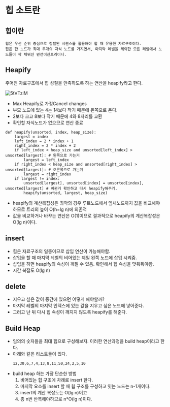# 힙 소트란

## 힙이란

    힙은 우선 순위 중심으로 정렬된 시퀀스를 활용해야 할 때 유용한 자료구조이다.
    힙은 한 노드가 최대 두개의 자식 노드를 가지면서, 마지막 레벨을 제외한 모든 레벨에서 노드들이 꽉 채워진 완전이진트리이다.
 
## Heapify

주어진 자료구조에서 힙 성질을 만족하도록 하는 연산을 heapify라고 한다. 
    
![5tVTziM](https://user-images.githubusercontent.com/71515744/170421422-506c8d00-c7ec-449f-a1d8-ae73b2a3a67c.png)
    
* Max Heapify로 가정Cancel changes
* 부모 노드에 있는 4는 14보다 작기 때문에 왼쪽으로 온다. 
* 2보다 크고 8보다 작기 때문에 4와 8자리를 교환
* 확인할 자식노드가 없으므로 연산 종료
    
```
def heapify(unsorted, index, heap_size):
    largest = index
    left_index = 2 * index + 1
    right_index = 2 * index + 2
    if left_index < heap_size and unsorted[left_index] > unsorted[largest]: # 왼쪽으로 가는거
        largest = left_index
    if right_index < heap_size and unsorted[right_index] > unsorted[largest]: # 오른쪽으로 가는거 
        largest = right_index
    if largest != index:
        unsorted[largest], unsorted[index] = unsorted[index], unsorted[largest] # 바뀐거 확인하고 다시 heapify해주기. 
        heapify(unsorted, largest, heap_size)
```

* heapify의 계산복잡성은 최악의 경우 루트노드에서 잎새노드까지 값을 비교해야 하므로 트리의 높이 O(h=lg n)에 의존적
* 값을 비교하거나 바꾸는 연산은 O(1)이므로 결과적으로 heapify의 계산복잡성은 O(lg n)이다.
  
## insert 

* 힙은 자료구조의 일종이므로 삽입 연산이 가능해야함. 
* 삽입을 할 때 마지막 레벨의 비어있는 제일 왼쪽 노드에 삽입 시켜줌.
* 삽입을 하면 heapify의 속성이 깨질 수 있음. 확인해서 힙 속성을 맞춰줘야함. 
* 시간 복잡도 O(lg n)
  
## delete
    
* 지우고 싶은 값이 중간에 있으면 어떻게 해야할까?
* 마지막 레벨의 마지막 인덱스에 있는 값을 지우고 싶은 노드에 넣어준다.
* 그러고 난 뒤 다시 힙 속성이 깨지지 않도록 heapify를 해준다. 

  
## Build Heap
  
* 임의의 숫자들을 최대 힙으로 구성해보자. 이러한 연산과정을 build heap이라고 한다. 
* 아래와 같은 리스트들이 있다. 
    ```
    12,30,6,7,4,13,8,11,50,24,2,5,10
    ```
* build heap 하는 가장 단순한 방법 
    1. 비어있는 힙 구조에 차례로 insert 한다.
    2. 마지막 요소를 insert 할 때 힙 구조를 구성하고 잇는 노드는 n-1개이다. 
    3. insert의 계산 복잡도는 O(lg n)이고
    4. 총 n번 반복해야하므로 n*O(lg n)이다.
  
  
